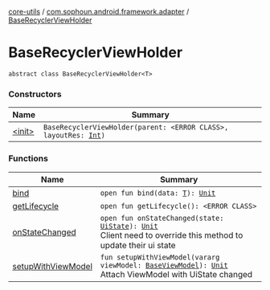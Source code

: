 [core-utils](../../index.md) / [com.sophoun.android.framework.adapter](../index.md) / [BaseRecyclerViewHolder](./index.md)

# BaseRecyclerViewHolder

`abstract class BaseRecyclerViewHolder<T>`

### Constructors

| Name | Summary |
|---|---|
| [&lt;init&gt;](-init-.md) | `BaseRecyclerViewHolder(parent: <ERROR CLASS>, layoutRes: `[`Int`](https://kotlinlang.org/api/latest/jvm/stdlib/kotlin/-int/index.html)`)` |

### Functions

| Name | Summary |
|---|---|
| [bind](bind.md) | `open fun bind(data: `[`T`](index.md#T)`): `[`Unit`](https://kotlinlang.org/api/latest/jvm/stdlib/kotlin/-unit/index.html) |
| [getLifecycle](get-lifecycle.md) | `open fun getLifecycle(): <ERROR CLASS>` |
| [onStateChanged](on-state-changed.md) | `open fun onStateChanged(state: `[`UiState`](../../com.sophoun.android.framework.state/-ui-state/index.md)`): `[`Unit`](https://kotlinlang.org/api/latest/jvm/stdlib/kotlin/-unit/index.html)<br>Client need to override this method to update their ui state |
| [setupWithViewModel](setup-with-view-model.md) | `fun setupWithViewModel(vararg viewModel: `[`BaseViewModel`](../../com.sophoun.android.framework/-base-view-model/index.md)`): `[`Unit`](https://kotlinlang.org/api/latest/jvm/stdlib/kotlin/-unit/index.html)<br>Attach ViewModel with UiState changed |
